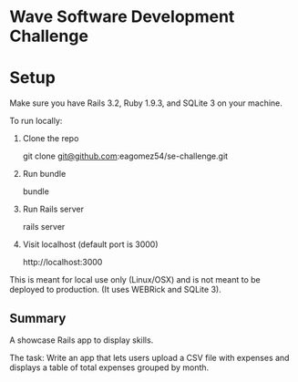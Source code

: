 # Wave Software Development Challenge

# Setup
Make sure you have Rails 3.2, Ruby 1.9.3, and SQLite 3 on your machine.

To run locally:

1. Clone the repo

    git clone git@github.com:eagomez54/se-challenge.git

2. Run bundle

    bundle

3. Run Rails server

    rails server

4. Visit localhost (default port is 3000)

    http://localhost:3000


This is meant for local use only (Linux/OSX) and is not meant to be deployed to production. (It uses WEBRick and SQLite 3).

## Summary

A showcase Rails app to display skills.

The task: Write an app that lets users upload a CSV file with expenses and displays a table of total expenses grouped by month.
